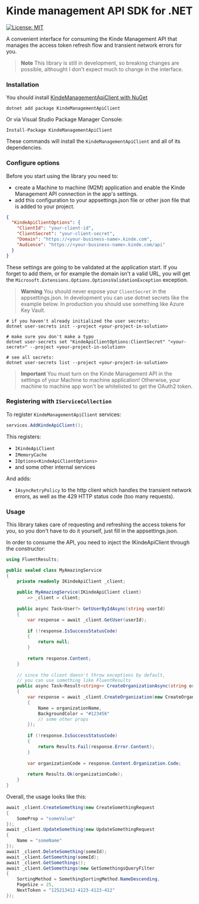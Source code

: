 Kinde management API SDK for .NET
=================================
[![License: MIT](https://img.shields.io/badge/License-MIT-yellow.svg)](https://github.com/matthewrosse/kinde-management-api-dotnet-sdk/blob/main/LICENSE)

A convenient interface for consuming the Kinde Management API
that manages the access token refresh flow
and transient network errors for you.

> **Note**
> This library is still in development, so breaking changes are possible, althought I don't expect much to change in the
> interface.

### Installation

You should install [KindeManagementApiClient with NuGet](https://nuget.org/packages/KindeManagementApiClient)

```shell
dotnet add package KindeManagementApiClient
```

Or via Visual Studio Package Manager Console:

```shell
Install-Package KindeManagementApiClient
```

These commands will install the `KindeManagementApiClient` and all of its dependencies.

### Configure options

Before you start using the library you need to:

- create a Machine to machine (M2M) application and enable the Kinde Management API connection in
  the app's settings.
- add this configuration
  to your appsettings.json file or other json file that is added to your project.

```json
{
  "KindeApiClientOptions": {
    "ClientId": "your-client-id",
    "ClientSecret": "your-client-secret",
    "Domain": "https://<your-business-name>.kinde.com",
    "Audience": "https://<your-business-name>.kinde.com/api"
  }
}
```

These settings are going to be validated
at the application start. If you forget to add them, or for example the domain isn't a valid URL,
you will get the `Microsoft.Extensions.Options.OptionsValidationException` exception.

> **Warning**
> You should never expose your `ClientSecret` in the appsettings.json. In development
> you can use dotnet secrets like the example below. In production you should use something like
> Azure Key Vault.

```shell
# if you haven't already initialized the user secrets:
dotnet user-secrets init --project <your-project-in-solution>

# make sure you don't make a typo
dotnet user-secrets set "KindeApiClientOptions:ClientSecret" "<your-secret>" --project <your-project-in-solution>

# see all secrets:
dotnet user-secrets list --project <your-project-in-solution>
```

> **Important**
> You must turn on the Kinde Management API in the settings of your Machine to machine application!
> Otherwise, your machine to machine app won't be whitelisted to get the OAuth2 token.

### Registering with `IServiceCollection`

To register `KindeManagementApiClient` services:

```csharp
services.AddKindeApiClient();
```

This registers:

- `IKindeApiClient`
- `IMemoryCache`
- `IOptions<KindeApiClientOptions>`
- and some other internal services

And adds:

- `IAsyncRetryPolicy` to the http client which handles the transient network errors, as well as the 429 HTTP status code
  (too many requests).

### Usage

This library takes care of requesting and refreshing the access tokens for you,
so you don't have to do it yourself, just fill in the appsettings.json.

In order to consume the API, you need to inject the IKindeApiClient through the constructor:

```csharp
using FluentResults;

public sealed class MyAmazingService
{
    private readonly IKindeApiClient _client;
    
    public MyAmazingService(IKindeApiClient client)
        => _client = client;
    
    public async Task<User?> GetUserByIdAsync(string userId)
    {
        var response = await _client.GetUser(userId);
        
        if (!response.IsSuccessStatusCode)
        {
            return null;
        }
        
        return response.Content;
    }
    
    // since the client doesn't throw exceptions by default,
    // you can use something like FluentResults
    public async Task<Result<string>> CreateOrganizationAsync(string organizationName)
    {
        var response = await _client.CreateOrganization(new CreateOrganizationRequest
        {
            Name = organizationName,
            BackgroundColor = "#123456"
            // some other props
        });
        
        if (!response.IsSuccessStatusCode)
        {
            return Results.Fail(response.Error.Content);
        }
        
        var organizationCode = response.Content.Organization.Code; 
        
        return Results.Ok(organizationCode);
    }
}
```

Overall, the usage looks like this:

```csharp
await _client.CreateSomething(new CreateSomethingRequest 
{ 
    SomeProp = "someValue" 
});
await _client.UpdateSomething(new UpdateSomethingRequest 
{ 
    Name = "someName" 
});
await _client.DeleteSomething(someId);
await _client.GetSomething(someId);
await _client.GetSomethings();
await _client.GetSomethings(new GetSomethingsQueryFilter 
{ 
    SortingMethod = SomethingSortingMethod.NameDescending,
    PageSize = 25, 
    NextToken = "125213412-4123-4123-412"
});
```
